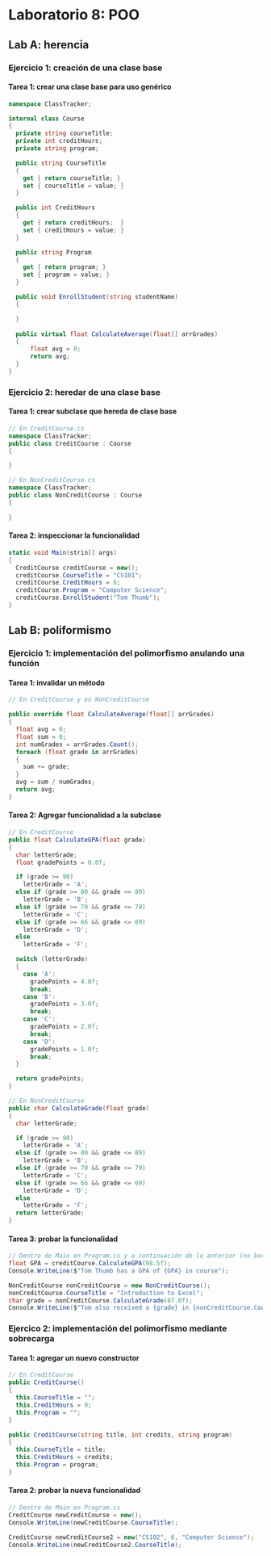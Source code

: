 # Laboratorio 8: POO

## Lab A: herencia

### Ejercicio 1: creación de una clase base

#### Tarea 1: crear una clase base para uso genérico

```csharp
namespace ClassTracker;

internal class Course
{
  private string courseTitle;
  private int creditHours;
  private string program;

  public string CourseTitle
  {
    get { return courseTitle; }
    set { courseTitle = value; }
  }

  public int CreditHours
  {
    get { return creditHours;  }
    set { creditHours = value; }
  }

  public string Program
  {
    get { return program; }
    set { program = value; }
  }

  public void EnrollStudent(string studentName)
  {

  }
  
  public virtual float CalculateAverage(float[] arrGrades)
  {
      float avg = 0;
      return avg;
  }
}
```

### Ejercicio 2: heredar de una clase base

#### Tarea 1: crear subclase que hereda de clase base

```csharp
// En CreditCourse.cs
namespace ClassTracker;
public class CreditCourse : Course
{

}

// En NonCreditCourse.cs
namespace ClassTracker;
public class NonCreditCourse : Course
{

}
```

#### Tarea 2: inspeccionar la funcionalidad

```csharp
static void Main(strin[] args)
{
  CreditCourse creditCourse = new();
  creditCourse.CourseTitle = "CS101";
  creditCourse.CreditHours = 6;
  creditCourse.Program = "Computer Science";
  creditCourse.EnrollStudent("Tom Thumb");
}
```

## Lab B: poliformismo

### Ejercicio 1: implementación del polimorfismo anulando una función

#### Tarea 1: invalidar un método

```csharp
// En CreditCourse y en NonCreditCourse

public override float CalculateAverage(float[] arrGrades)
{
  float avg = 0;
  float sum = 0;
  int numGrades = arrGrades.Count();
  foreach (float grade in arrGrades)
  {
    sum += grade;
  }
  avg = sum / numGrades;
  return avg;
}
```

#### Tarea 2: Agregar funcionalidad a la subclase

```csharp
// En CreditCourse
public float CalculateGPA(float grade)
{
  char letterGrade;
  float gradePoints = 0.0f;

  if (grade >= 90)
    letterGrade = 'A';
  else if (grade >= 80 && grade <= 89)
    letterGrade = 'B';
  else if (grade >= 70 && grade <= 79)
    letterGrade = 'C';
  else if (grade >= 66 && grade <= 69)
    letterGrade = 'D';
  else
    letterGrade = 'F';

  switch (letterGrade)
  {
    case 'A':
      gradePoints = 4.0f;
      break;
    case 'B':
      gradePoints = 3.0f;
      break;
    case 'C':
      gradePoints = 2.0f;
      break;
    case 'D':
      gradePoints = 1.0f;
      break;
  }

  return gradePoints;
}
```

```csharp
// En NonCreditCourse
public char CalculateGrade(float grade)
{
  char letterGrade;

  if (grade >= 90)
    letterGrade = 'A';
  else if (grade >= 80 && grade <= 89)
    letterGrade = 'B';
  else if (grade >= 70 && grade <= 79)
    letterGrade = 'C';
  else if (grade >= 66 && grade <= 69)
    letterGrade = 'D';
  else
    letterGrade = 'F';
  return letterGrade;
}
```

#### Tarea 3: probar la funcionalidad

```csharp
// Dentro de Main en Program.cs y a continuación de lo anterior (no borrar)
float GPA = creditCourse.CalculateGPA(98.5f);
Console.WriteLine($"Tom Thumb has a GPA of {GPA} in course");

NonCreditCourse nonCreditCourse = new NonCreditCourse();
nonCreditCourse.CourseTitle = "Introduction to Excel";
char grade = nonCreditCourse.CalculateGrade(87.0f);
Console.WriteLine($"Tom also received a {grade} in {nonCreditCourse.CourseTitle}");
```

### Ejercico 2: implementación del polimorfismo mediante sobrecarga

#### Tarea 1: agregar un nuevo constructor

```csharp
// En CreditCourse
public CreditCourse()
{
  this.CourseTitle = "";
  this.CreditHours = 0;
  this.Program = "";
}

public CreditCourse(string title, int credits, string program)
{
  this.CourseTitle = title;
  this.CreditHours = credits;
  this.Program = program;
}
```

#### Tarea 2: probar la nueva funcionalidad

```csharp
// Dentro de Main en Program.cs
CreditCourse newCreditCourse = new();
Console.WriteLine(newCreditCourse.CourseTitle);

CreditCourse newCreditCourse2 = new("CS102", 6, "Computer Science");
Console.WriteLine(newCreditCourse2.CourseTitle);
```
